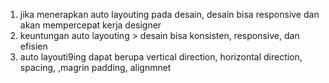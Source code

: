 1. jika menerapkan auto layouting pada desain, desain bisa responsive dan akan mempercepat kerja designer
2. keuntungan auto layouting > desain bisa konsisten, responsive, dan efisien
3. auto layouti9ing dapat berupa vertical direction, horizontal direction, spacing, ,magrin padding, alignmnet
